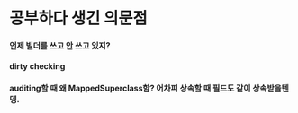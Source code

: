 # 공부하다 생긴 의문점

#### 언제 빌더를 쓰고 안 쓰고 있지?

#### dirty checking

#### auditing할 때 왜 MappedSuperclass함? 어차피 상속할 때 필드도 같이 상속받을텐뎅.

